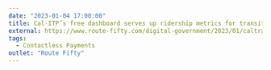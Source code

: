 ```yaml
---
date: "2023-01-04 17:00:00"
title: Cal-ITP’s free dashboard serves up ridership metrics for transit agencies
external: https://www.route-fifty.com/digital-government/2023/01/caltrans-serves-dashboard-metrics-local-transit-agencies/381473/
tags:
  - Contactless Payments
outlet: "Route Fifty"
---
```

